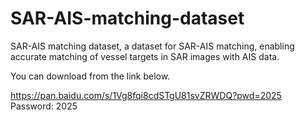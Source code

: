 # SAR-AIS-matching-dataset
SAR-AIS matching dataset, a dataset for SAR-AIS matching, enabling accurate matching of vessel targets in SAR images with AIS data.

You can download from the link below.

https://pan.baidu.com/s/1Vg8fqi8cdSTgU81svZRWDQ?pwd=2025  Password: 2025
